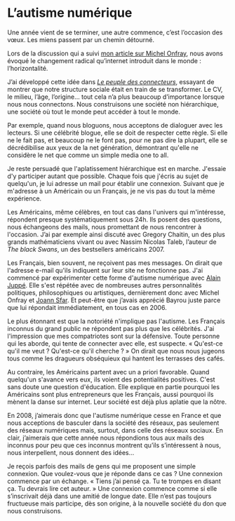 # L&#8217;autisme numérique

Une année vient de se terminer, une autre commence, c’est l’occasion des vœux. Les miens passent par un chemin détourné.

Lors de la discussion qui a suivi [mon article sur Michel Onfray](/2007/12/28/michel-onfray-en-connecteur/), nous avons évoqué le changement radical qu’internet introduit dans le monde : l’horizontalité.

J’ai développé cette idée dans [*Le peuple des connecteurs*](/le-peuple-des-connecteurs/), essayant de montrer que notre structure sociale était en train de se transformer. Le CV, le milieu, l’âge, l’origine… tout cela n’a plus beaucoup d’importance lorsque nous nous connectons. Nous construisons une société non hiérarchique, une société où tout le monde peut accéder à tout le monde.

Par exemple, quand nous bloguons, nous acceptons de dialoguer avec les lecteurs. Si une célébrité blogue, elle se doit de respecter cette règle. Si elle ne le fait pas, et beaucoup ne le font pas, pour ne pas dire la plupart, elle se décrédibilise aux yeux de la net génération, démontrant qu'elle ne considère le net que comme un simple media one to all.

Je reste persuadé que l'aplatissement hiérarchique est en marche. J'essaie d'y participer autant que possible. Chaque fois que j'écris au sujet de quelqu'un, je lui adresse un mail pour établir une connexion. Suivant que je m'adresse à un Américain ou un Français, je ne vis pas du tout la même expérience.

Les Américains, même célèbres, en tout cas dans l'univers qui m'intéresse, répondent presque systématiquement sous 24h. Ils posent des questions, nous échangeons des mails, nous promettant de nous rencontrer à l'occasion. J’ai par exemple ainsi discuté avec Gregory Chaitin, un des plus grands mathématiciens vivant ou avec Nassim Nicolas Taleb, l’auteur de *The black Swans*, un des bestsellers américains 2007.

Les Français, bien souvent, ne reçoivent pas mes messages. On dirait que l'adresse e-mail qu'ils indiquent sur leur site ne fonctionne pas. J'ai commencé par expérimenter cette forme d'autisme numérique avec [Alain Juppé](/2006/03/01/jupp-vs-chaitin/). Elle s'est répétée avec de nombreuses autres personnalités politiques, philosophiques ou artistiques, dernièrement donc avec Michel Onfray et [Joann Sfar](/2007/12/19/joann-sfar/). Et peut-être que j’avais apprécié Bayrou juste parce que lui répondait immédiatement, en tous cas en 2006.

Le plus étonnant est que la notoriété n'implique pas l'autisme. Les Français inconnus du grand public ne répondent pas plus que les célébrités. J'ai l'impression que mes compatriotes sont sur la défensive. Toute personne qui les aborde, qui tente de connecter avec elle, est suspecte. « Qu'est-ce qu'il me veut ? Qu'est-ce qu'il cherche ? » On dirait que nous nous jugeons tous comme les dragueurs obséquieux qui hantent les terrasses des cafés.

Au contraire, les Américains partent avec un a priori favorable. Quand quelqu'un s'avance vers eux, ils voient des potentialités positives. C'est sans doute une question d'éducation. Elle explique en partie pourquoi les Américains sont plus entrepreneurs que les Français, aussi pourquoi ils mènent la danse sur internet. Leur société est déjà plus aplatie que la nôtre.

En 2008, j’aimerais donc que l'autisme numérique cesse en France et que nous acceptions de basculer dans la société des réseaux, pas seulement des réseaux numériques mais, surtout, dans celle des réseaux sociaux. En clair, j’aimerais que cette année nous répondions tous aux mails des inconnus pour peu que ces inconnus montrent qu’ils s’intéressent à nous, nous interpellent, nous donnent des idées…

Je reçois parfois des mails de gens qui me proposent une simple connexion. Que voulez-vous que je réponde dans ce cas ? Une connexion commence par un échange. « Tiens j’ai pensé ça. Tu te trompes en disant ça. Tu devrais lire cet auteur. » Une connexion commence comme si elle s’inscrivait déjà dans une amitié de longue date. Elle n’est pas toujours fructueuse mais participe, dès son origine, à la nouvelle société du don que nous construisons.